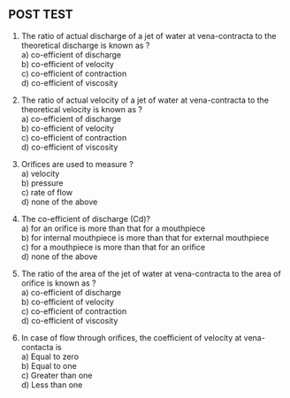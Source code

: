 ## <b> POST TEST </b>

1. The ratio of actual discharge of a jet of water at vena-contracta to the theoretical discharge is known as ?<br>
a) co-efficient of discharge<br>
b) co-efficient of velocity<br>
c) co-efficient of contraction<br>
d) co-efficient of viscosity<br>

2. The ratio of actual velocity of a jet of water at vena-contracta to the theoretical velocity is known as ?<br>
a) co-efficient of discharge<br>
b) co-efficient of velocity<br>
c) co-efficient of contraction<br>
d) co-efficient of viscosity<br>

3. Orifices are used to measure ?<br>
a) velocity<br>
b) pressure<br>
c) rate of flow<br>
d) none of the above<br>

4. The co-efficient of discharge (Cd)?<br>
a) for an orifice is more than that for a mouthpiece<br>
b) for internal mouthpiece is more than that for external mouthpiece<br>
c) for a mouthpiece is more than that for an orifice<br>
d) none of the above<br>

5. The ratio of the area of the jet of water at vena-contracta to the area of orifice is known as ?<br>
a) co-efficient of discharge<br>
b) co-efficient of velocity<br>
c) co-efficient of contraction<br>
d) co-efficient of viscosity<br>

6. In case of flow through orifices, the coefficient of velocity at vena-contacta is<br>
a)	Equal to zero<br>
b)	Equal to one<br>
c)	Greater than one<br>
d)	Less than one<br>



